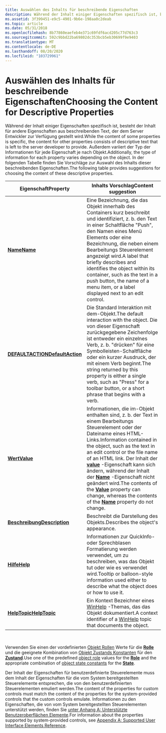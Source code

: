 ```yaml
---
title: Auswählen des Inhalts für beschreibende Eigenschaften
description: Während der Inhalt einiger Eigenschaften spezifisch ist, besteht der Inhalt für andere Eigenschaften aus beschreibenden Text, der dem Server Entwickler zur Verfügung gestellt wird.
ms.assetid: 3f399451-e9c5-4901-9b6e-198aa0c2deab
ms.topic: article
ms.date: 05/31/2018
ms.openlocfilehash: 8b77860eaefeb4e371c69fdf6acd205c77d763c3
ms.sourcegitcommit: 592c9bbd22ba69802dc353bcb5eb30699f9e9403
ms.translationtype: MT
ms.contentlocale: de-DE
ms.lasthandoff: 08/20/2020
ms.locfileid: "103729961"
---
```

# <a name="choosing-the-content-for-descriptive-properties"></a><span data-ttu-id="b5355-103">Auswählen des Inhalts für beschreibende Eigenschaften</span><span class="sxs-lookup"><span data-stu-id="b5355-103">Choosing the Content for Descriptive Properties</span></span>

<span data-ttu-id="b5355-104">Während der Inhalt einiger Eigenschaften spezifisch ist, besteht der Inhalt für andere Eigenschaften aus beschreibenden Text, der dem Server Entwickler zur Verfügung gestellt wird.</span><span class="sxs-lookup"><span data-stu-id="b5355-104">While the content of some properties is specific, the content for other properties consists of descriptive text that is left to the server developer to provide.</span></span> <span data-ttu-id="b5355-105">Außerdem variiert der Typ der Informationen für jede Eigenschaft je nach Objekt.</span><span class="sxs-lookup"><span data-stu-id="b5355-105">Additionally, the type of information for each property varies depending on the object.</span></span> <span data-ttu-id="b5355-106">In der folgenden Tabelle finden Sie Vorschläge zur Auswahl des Inhalts dieser beschreibenden Eigenschaften.</span><span class="sxs-lookup"><span data-stu-id="b5355-106">The following table provides suggestions for choosing the content of these descriptive properties.</span></span>



| <span data-ttu-id="b5355-107">Eigenschaft</span><span class="sxs-lookup"><span data-stu-id="b5355-107">Property</span></span>                                        | <span data-ttu-id="b5355-108">Inhalts Vorschlag</span><span class="sxs-lookup"><span data-stu-id="b5355-108">Content suggestion</span></span>                                                                                                                                                                                                                                                    |
|-------------------------------------------------|-----------------------------------------------------------------------------------------------------------------------------------------------------------------------------------------------------------------------------------------------------------------------|
| [<span data-ttu-id="b5355-109">**Name**</span><span class="sxs-lookup"><span data-stu-id="b5355-109">**Name**</span></span>](name-property.md)                   | <span data-ttu-id="b5355-110">Eine Bezeichnung, die das Objekt innerhalb des Containers kurz beschreibt und identifiziert, z. b. den Text in einer Schaltfläche "Push", den Namen eines Menü Elements oder eine Bezeichnung, die neben einem Bearbeitungs Steuerelement angezeigt wird.</span><span class="sxs-lookup"><span data-stu-id="b5355-110">A label that briefly describes and identifies the object within its container, such as the text in a push button, the name of a menu item, or a label displayed next to an edit control.</span></span>                                                                              |
| [<span data-ttu-id="b5355-111">**DEFAULTACTION**</span><span class="sxs-lookup"><span data-stu-id="b5355-111">**DefaultAction**</span></span>](defaultaction-property.md) | <span data-ttu-id="b5355-112">Die Standard Interaktion mit dem-Objekt.</span><span class="sxs-lookup"><span data-stu-id="b5355-112">The default interaction with the object.</span></span> <span data-ttu-id="b5355-113">Die von dieser Eigenschaft zurückgegebene Zeichenfolge ist entweder ein einzelnes Verb, z. b. "drücken" für eine Symbolleisten-Schaltfläche oder ein kurzer Ausdruck, der mit einem Verb beginnt.</span><span class="sxs-lookup"><span data-stu-id="b5355-113">The string returned by this property is either a single verb, such as "Press" for a toolbar button, or a short phrase that begins with a verb.</span></span>                                                                               |
| [<span data-ttu-id="b5355-114">**Wert**</span><span class="sxs-lookup"><span data-stu-id="b5355-114">**Value**</span></span>](value-property.md)                 | <span data-ttu-id="b5355-115">Informationen, die im-Objekt enthalten sind, z. b. der Text in einem Bearbeitungs Steuerelement oder der Dateiname eines HTML-Links.</span><span class="sxs-lookup"><span data-stu-id="b5355-115">Information contained in the object, such as the text in an edit control or the file name of an HTML link.</span></span> <span data-ttu-id="b5355-116">Der Inhalt der [**value**](value-property.md) -Eigenschaft kann sich ändern, während der Inhalt der [**Name**](name-property.md) -Eigenschaft nicht geändert wird.</span><span class="sxs-lookup"><span data-stu-id="b5355-116">The contents of the [**Value**](value-property.md) property can change, whereas the contents of the [**Name**](name-property.md) property do not change.</span></span> |
| [<span data-ttu-id="b5355-117">**Beschreibung**</span><span class="sxs-lookup"><span data-stu-id="b5355-117">**Description**</span></span>](description-property.md)     | <span data-ttu-id="b5355-118">Beschreibt die Darstellung des Objekts.</span><span class="sxs-lookup"><span data-stu-id="b5355-118">Describes the object's appearance.</span></span>                                                                                                                                                                                                                                    |
| [<span data-ttu-id="b5355-119">**Hilfe**</span><span class="sxs-lookup"><span data-stu-id="b5355-119">**Help**</span></span>](help-property.md)                   | <span data-ttu-id="b5355-120">Informationen zur QuickInfo-oder Sprechblasen Formatierung werden verwendet, um zu beschreiben, was das Objekt tut oder wie es verwendet wird.</span><span class="sxs-lookup"><span data-stu-id="b5355-120">Tooltip or balloon-style information used either to describe what the object does or how to use it.</span></span>                                                                                                                                                                   |
| [<span data-ttu-id="b5355-121">**HelpTopic**</span><span class="sxs-lookup"><span data-stu-id="b5355-121">**HelpTopic**</span></span>](helptopic-property.md)         | <span data-ttu-id="b5355-122">Ein Kontext Bezeichner eines [WinHelp](/windows/win32/api/winuser/nf-winuser-winhelpa) -Themas, das das Objekt dokumentiert.</span><span class="sxs-lookup"><span data-stu-id="b5355-122">A context identifier of a [WinHelp](/windows/win32/api/winuser/nf-winuser-winhelpa) topic that documents the object.</span></span>                                                                                                                                                 |



 

<span data-ttu-id="b5355-123">Verwenden Sie einen der vordefinierten [Objekt Rollen](object-roles.md) Werte für die [**Rolle**](role-property.md) und die geeignete Kombination von [Objekt Zustands Konstanten](object-state-constants.md) für den [**Zustand**](state-property.md).</span><span class="sxs-lookup"><span data-stu-id="b5355-123">Use one of the predefined [object role](object-roles.md) values for the [**Role**](role-property.md) and the appropriate combination of [object state constants](object-state-constants.md) for the [**State**](state-property.md).</span></span>

<span data-ttu-id="b5355-124">Der Inhalt der Eigenschaften für benutzerdefinierte Steuerelemente muss dem Inhalt der Eigenschaften für die vom System bereitgestellten Steuerelemente entsprechen, die von den benutzerdefinierten Steuerelementen emuliert werden.</span><span class="sxs-lookup"><span data-stu-id="b5355-124">The content of the properties for custom controls must match the content of the properties for the system-provided controls that the custom controls emulate.</span></span> <span data-ttu-id="b5355-125">Informationen zu den Eigenschaften, die von vom System bereitgestellten Steuerelementen unterstützt werden, finden Sie [unter Anhang A: Unterstützte Benutzeroberflächen Elemente](appendix-a--supported-user-interface-elements-reference.md).</span><span class="sxs-lookup"><span data-stu-id="b5355-125">For information about the properties supported by system-provided controls, see [Appendix A: Supported User Interface Elements Reference](appendix-a--supported-user-interface-elements-reference.md).</span></span>

 

 